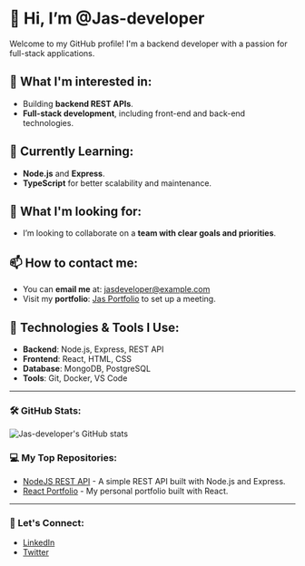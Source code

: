 # 👋 Hi, I’m @Jas-developer

Welcome to my GitHub profile! I'm a backend developer with a passion for full-stack applications.

## 👀 What I'm interested in:
- Building **backend REST APIs**.
- **Full-stack development**, including front-end and back-end technologies.
  
## 🌱 Currently Learning:
- **Node.js** and **Express**.
- **TypeScript** for better scalability and maintenance.

## 💞️ What I'm looking for:
- I’m looking to collaborate on a **team with clear goals and priorities**.

## 📫 How to contact me:
- You can **email me** at: [jasdeveloper@example.com](mailto:jasdeveloper@example.com)
- Visit my **portfolio**: [Jas Portfolio](https://www.jasportfolio.com) to set up a meeting.

## 🔧 Technologies & Tools I Use:
- **Backend**: Node.js, Express, REST API
- **Frontend**: React, HTML, CSS
- **Database**: MongoDB, PostgreSQL
- **Tools**: Git, Docker, VS Code

---

### 🛠️ GitHub Stats:

![Jas-developer's GitHub stats](https://github-readme-stats.vercel.app/api?username=Jas-developer&show_icons=true&hide_title=true&count_private=true&theme=radical)

### 💻 My Top Repositories:

- [NodeJS REST API](https://github.com/Jas-developer/nodejs-rest-api) - A simple REST API built with Node.js and Express.
- [React Portfolio](https://github.com/Jas-developer/react-portfolio) - My personal portfolio built with React.

---

### 📢 Let's Connect:
- [LinkedIn](https://www.linkedin.com/in/jas-developer)
- [Twitter](https://twitter.com/jas_developer)

